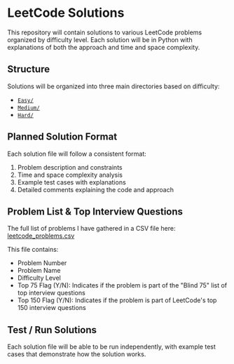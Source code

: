 # LeetCode Solutions

This repository will contain solutions to various LeetCode problems organized by difficulty level. Each solution will be in Python with explanations of both the approach and time and space complexity.

## Structure

Solutions will be organized into three main directories based on difficulty:

- [`Easy/`](./LeetCode_Solutions/Easy)
- [`Medium/`](./LeetCode_Solutions/Medium)
- [`Hard/`](./LeetCode_Solutions/Hard)

## Planned Solution Format

Each solution file will follow a consistent format:

1. Problem description and constraints
2. Time and space complexity analysis
3. Example test cases with explanations
4. Detailed comments explaining the code and approach

## Problem List & Top Interview Questions

The full list of problems I have gathered in a CSV file here: [leetcode_problems.csv](./leetcode_problems.csv) 

This file contains:

- Problem Number
- Problem Name
- Difficulty Level
- Top 75 Flag (Y/N): Indicates if the problem is part of the "Blind 75" list of top interview questions
- Top 150 Flag (Y/N): Indicates if the problem is part of LeetCode's top 150 interview questions

## Test / Run Solutions

Each solution file will be able to be run independently, with example test cases that demonstrate how the solution works.
